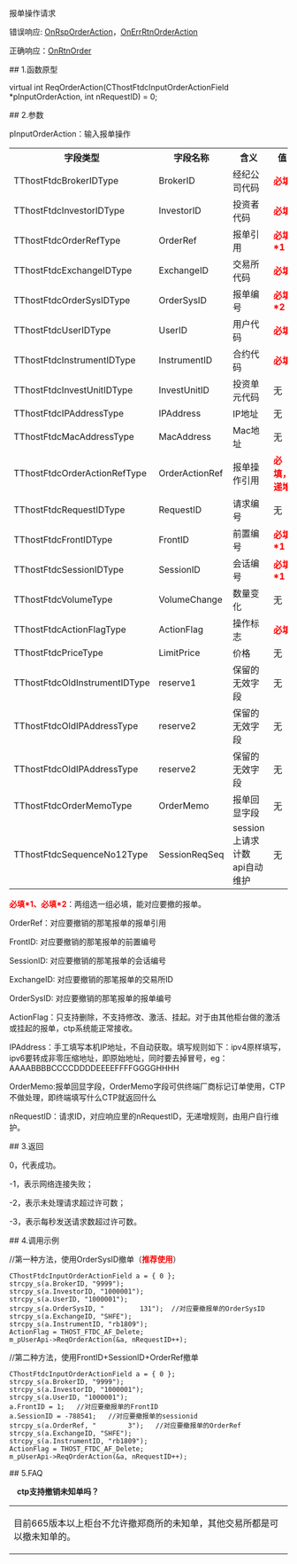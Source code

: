 <p>报单操作请求</p>
<p>错误响应: <a href="../../CTHOSTFTDCTRADERAPI/ONRSPORDERACTION/">OnRspOrderAction</a>，<a href="../../CTHOSTFTDCTRADERAPI/ONERRRTNORDERACTION/">OnErrRtnOrderAction</a></p>
<p>正确响应：<a href="../../CTHOSTFTDCTRADERAPI/ONRTNORDER/">OnRtnOrder</a></p>
<span class="anchor" id="6c7d0c01-c26c-45f5-800e-614c78ddca50"></span>
## 1.函数原型
<p>virtual int ReqOrderAction(CThostFtdcInputOrderActionField *pInputOrderAction, int nRequestID) = 0;</p>
<span class="anchor" id="08d25f54-b499-4c07-bc9a-5d4baaeeebd7"></span>
## 2.参数
<p>pInputOrderAction：输入报单操作</p>
<table><tr><th style="TEXT-ALIGN: center;">字段类型</th><th style="TEXT-ALIGN: center;">字段名称</th><th style="TEXT-ALIGN: center;">含义</th><th style="TEXT-ALIGN: center;">值</th></tr><tr><td style="TEXT-ALIGN: left;">TThostFtdcBrokerIDType</td>
<td style="TEXT-ALIGN: left;">BrokerID</td>
<td style="TEXT-ALIGN: left;">经纪公司代码</td>
<td style="TEXT-ALIGN: left;"><strong><font color="#FF0000">必填</font></strong></td>
</tr>
<tr><td style="TEXT-ALIGN: left;">TThostFtdcInvestorIDType</td>
<td style="TEXT-ALIGN: left;">InvestorID</td>
<td style="TEXT-ALIGN: left;">投资者代码</td>
<td style="TEXT-ALIGN: left;"><strong><font color="#FF0000">必填</font></strong></td>
</tr>
<tr><td style="TEXT-ALIGN: left;">TThostFtdcOrderRefType</td>
<td style="TEXT-ALIGN: left;">OrderRef</td>
<td style="TEXT-ALIGN: left;">报单引用</td>
<td style="TEXT-ALIGN: left;"><strong><font color="#FF0000">必填*1</font></strong></td>
</tr>
<tr><td style="TEXT-ALIGN: left;">TThostFtdcExchangeIDType</td>
<td style="TEXT-ALIGN: left;">ExchangeID</td>
<td style="TEXT-ALIGN: left;">交易所代码</td>
<td style="TEXT-ALIGN: left;"><strong><font color="#FF0000">必填</font></strong></td>
</tr>
<tr><td style="TEXT-ALIGN: left;">TThostFtdcOrderSysIDType</td>
<td style="TEXT-ALIGN: left;">OrderSysID</td>
<td style="TEXT-ALIGN: left;">报单编号</td>
<td style="TEXT-ALIGN: left;"><strong><font color="#FF0000">必填*2</font></strong></td>
</tr>
<tr><td style="TEXT-ALIGN: left;">TThostFtdcUserIDType</td>
<td style="TEXT-ALIGN: left;">UserID</td>
<td style="TEXT-ALIGN: left;">用户代码</td>
<td style="TEXT-ALIGN: left;"><strong><font color="#FF0000">必填</font></strong></td>
</tr>
<tr><td style="TEXT-ALIGN: left;">TThostFtdcInstrumentIDType</td>
<td style="TEXT-ALIGN: left;">InstrumentID</td>
<td style="TEXT-ALIGN: left;">合约代码</td>
<td style="TEXT-ALIGN: left;"><strong><font color="#FF0000">必填</font></strong></td>
</tr>
<tr><td style="TEXT-ALIGN: left;">TThostFtdcInvestUnitIDType</td>
<td style="TEXT-ALIGN: left;">InvestUnitID</td>
<td style="TEXT-ALIGN: left;">投资单元代码</td>
<td style="TEXT-ALIGN: left;">无</td>
</tr>
<tr><td style="TEXT-ALIGN: left;">TThostFtdcIPAddressType</td>
<td style="TEXT-ALIGN: left;">IPAddress</td>
<td style="TEXT-ALIGN: left;">IP地址</td>
<td style="TEXT-ALIGN: left;">无</td>
</tr>
<tr><td style="TEXT-ALIGN: left;">TThostFtdcMacAddressType</td>
<td style="TEXT-ALIGN: left;">MacAddress</td>
<td style="TEXT-ALIGN: left;">Mac地址</td>
<td style="TEXT-ALIGN: left;">无</td>
</tr>
<tr><td style="TEXT-ALIGN: left;">TThostFtdcOrderActionRefType</td>
<td style="TEXT-ALIGN: left;">OrderActionRef</td>
<td style="TEXT-ALIGN: left;">报单操作引用</td>
<td style="TEXT-ALIGN: left;"><strong><font color="#FF0000">必填，递增</font></strong></td>
</tr>
<tr><td style="TEXT-ALIGN: left;">TThostFtdcRequestIDType</td>
<td style="TEXT-ALIGN: left;">RequestID</td>
<td style="TEXT-ALIGN: left;">请求编号</td>
<td style="TEXT-ALIGN: left;">无</td>
</tr>
<tr><td style="TEXT-ALIGN: left;">TThostFtdcFrontIDType</td>
<td style="TEXT-ALIGN: left;">FrontID</td>
<td style="TEXT-ALIGN: left;">前置编号</td>
<td style="TEXT-ALIGN: left;"><strong><font color="#FF0000">必填*1</font></strong></td>
</tr>
<tr><td style="TEXT-ALIGN: left;">TThostFtdcSessionIDType</td>
<td style="TEXT-ALIGN: left;">SessionID</td>
<td style="TEXT-ALIGN: left;">会话编号</td>
<td style="TEXT-ALIGN: left;"><strong><font color="#FF0000">必填*1</font></strong></td>
</tr>
<tr><td style="TEXT-ALIGN: left;">TThostFtdcVolumeType</td>
<td style="TEXT-ALIGN: left;">VolumeChange</td>
<td style="TEXT-ALIGN: left;">数量变化</td>
<td style="TEXT-ALIGN: left;">无</td>
</tr>
<tr><td style="TEXT-ALIGN: left;">TThostFtdcActionFlagType</td>
<td style="TEXT-ALIGN: left;">ActionFlag</td>
<td style="TEXT-ALIGN: left;">操作标志</td>
<td style="TEXT-ALIGN: left;"><strong><font color="#FF0000">必填</font></strong></td>
</tr>
<tr><td style="TEXT-ALIGN: left;">TThostFtdcPriceType</td>
<td style="TEXT-ALIGN: left;">LimitPrice</td>
<td style="TEXT-ALIGN: left;">价格</td>
<td style="TEXT-ALIGN: left;">无</td>
</tr>
<tr><td style="TEXT-ALIGN: left;">TThostFtdcOldInstrumentIDType</td>
<td style="TEXT-ALIGN: left;">reserve1</td>
<td style="TEXT-ALIGN: left;">保留的无效字段</td>
<td style="TEXT-ALIGN: left;">无</td>
</tr>
<tr><td style="TEXT-ALIGN: left;">TThostFtdcOldIPAddressType</td>
<td style="TEXT-ALIGN: left;">reserve2</td>
<td style="TEXT-ALIGN: left;">保留的无效字段</td>
<td style="TEXT-ALIGN: left;">无</td>
</tr>
<tr><td style="TEXT-ALIGN: left;">TThostFtdcOldIPAddressType</td>
<td style="TEXT-ALIGN: left;">reserve2</td>
<td style="TEXT-ALIGN: left;">保留的无效字段</td>
<td style="TEXT-ALIGN: left;">无</td>
</tr>
<tr><td style="TEXT-ALIGN: left;">TThostFtdcOrderMemoType</td>
<td style="TEXT-ALIGN: left;">OrderMemo</td>
<td style="TEXT-ALIGN: left;">报单回显字段</td>
<td style="TEXT-ALIGN: left;">无</td>
</tr>
<tr><td style="TEXT-ALIGN: left;">TThostFtdcSequenceNo12Type</td>
<td style="TEXT-ALIGN: left;">SessionReqSeq</td>
<td style="TEXT-ALIGN: left;">session上请求计数 api自动维护</td>
<td style="TEXT-ALIGN: left;">无</td>
</tr>
</table>
<p><strong><font color="#FF0000">必填*1、必填*2</font></strong>：两组选一组必填，能对应要撤的报单。</p>
<p>OrderRef：对应要撤销的那笔报单的报单引用</p>
<p>FrontID: 对应要撤销的那笔报单的前置编号</p>
<p>SessionID: 对应要撤销的那笔报单的会话编号</p>
<p>ExchangeID: 对应要撤销的那笔报单的交易所ID</p>
<p>OrderSysID: 对应要撤销的那笔报单的报单编号</p>
<p>ActionFlag：只支持删除，不支持修改、激活、挂起。对于由其他柜台做的激活或挂起的报单，ctp系统能正常接收。</p>
<p>IPAddress：手工填写本机IP地址，不自动获取。填写规则如下：ipv4原样填写，ipv6要转成非零压缩地址，即原始地址，同时要去掉冒号，eg：AAAABBBBCCCCDDDDEEEEFFFFGGGGHHHH</p>
<p>OrderMemo:报单回显字段，OrderMemo字段可供终端厂商标记订单使用，CTP不做处理，即终端填写什么CTP就返回什么</p>
<p>nRequestID：请求ID，对应响应里的nRequestID，无递增规则，由用户自行维护。</p>
<span class="anchor" id="9fd8135f-dc29-4489-aa13-5caf6e36bcaa"></span>
## 3.返回
<p>0，代表成功。</p>
<p>-1，表示网络连接失败；</p>
<p>-2，表示未处理请求超过许可数；</p>
<p>-3，表示每秒发送请求数超过许可数。</p>
<span class="anchor" id="96a8b759-54c9-42e3-8ed0-0c786fdb2703"></span>
## 4.调用示例
<p>//第一种方法，使用OrderSysID撤单（<strong><font style="color:red">推荐使用</font></strong>）</p>
<pre><code>CThostFtdcInputOrderActionField a = { 0 };
strcpy_s(a.BrokerID, "9999");
strcpy_s(a.InvestorID, "1000001");
strcpy_s(a.UserID, "1000001");
strcpy_s(a.OrderSysID, "         131");  //对应要撤报单的OrderSysID
strcpy_s(a.ExchangeID, "SHFE");
strcpy_s(a.InstrumentID, "rb1809");
ActionFlag = THOST_FTDC_AF_Delete;
m_pUserApi-&gt;ReqOrderAction(&amp;a, nRequestID++);
</code></pre>
<p>//第二种方法，使用FrontID+SessionID+OrderRef撤单</p>
<pre><code>CThostFtdcInputOrderActionField a = { 0 };
strcpy_s(a.BrokerID, "9999");
strcpy_s(a.InvestorID, "1000001");
strcpy_s(a.UserID, "1000001");
a.FrontID = 1;   //对应要撤报单的FrontID
a.SessionID = -788541;   //对应要撤报单的sessionid
strcpy_s(a.OrderRef, "        3");   //对应要撤报单的OrderRef
strcpy_s(a.ExchangeID, "SHFE");
strcpy_s(a.InstrumentID, "rb1809");
ActionFlag = THOST_FTDC_AF_Delete;
m_pUserApi-&gt;ReqOrderAction(&amp;a, nRequestID++);
</code></pre>
<span class="anchor" id="05d4c823-5470-4044-97d6-b090e6b141f2"></span>
## 5.FAQ
<p><span alt="" id="anchor-id-01"></span> </p>
<p><div class="region_i"><p class="region_header" id="region_header_1" style="padding-left: 1em;font-weight : bold;text-indent: 0px;text-align: left;">ctp支持撤销未知单吗？</p><div class="region_panel" id="region_panel_1" style="display:block;"><table><tr><td>
<p>目前665版本以上柜台不允许撤郑商所的未知单，其他交易所都是可以撤未知单的。</p>
</td></tr></table>
</div><p class="region_tail" id="region_tail_1" style="border-top-color:transparent;border-bottom-width:0;"></p></div></p>
